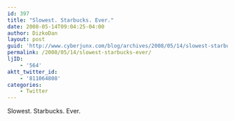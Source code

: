 ```yaml
---
id: 397
title: "Slowest. Starbucks. Ever."
date: 2008-05-14T09:04:25-04:00
author: DizkoDan
layout: post
guid: 'http://www.cyberjunx.com/blog/archives/2008/05/14/slowest-starbucks-ever/'
permalink: /2008/05/14/slowest-starbucks-ever/
ljID:
    - '564'
aktt_twitter_id:
    - '811064808'
categories:
    - Twitter
---
```


Slowest. Starbucks. Ever.